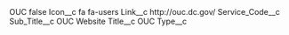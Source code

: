 <?xml version="1.0" encoding="UTF-8"?>
<CustomMetadata xmlns="http://soap.sforce.com/2006/04/metadata" xmlns:xsi="http://www.w3.org/2001/XMLSchema-instance" xmlns:xsd="http://www.w3.org/2001/XMLSchema">
    <label>OUC</label>
    <protected>false</protected>
    <values>
        <field>Icon__c</field>
        <value xsi:type="xsd:string">fa fa-users</value>
    </values>
    <values>
        <field>Link__c</field>
        <value xsi:type="xsd:string">http://ouc.dc.gov/</value>
    </values>
    <values>
        <field>Service_Code__c</field>
        <value xsi:nil="true"/>
    </values>
    <values>
        <field>Sub_Title__c</field>
        <value xsi:type="xsd:string">OUC Website</value>
    </values>
    <values>
        <field>Title__c</field>
        <value xsi:type="xsd:string">OUC</value>
    </values>
    <values>
        <field>Type__c</field>
        <value xsi:nil="true"/>
    </values>
</CustomMetadata>
